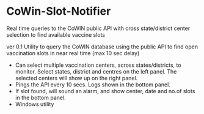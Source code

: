 # CoWin-Slot-Notifier
Real time queries to the CoWIN public API  with cross state/district center selection to find available vaccine slots

ver 0.1
Utility to query the CoWIN database using the public API to find open vaccination slots in near real time (max 10 sec delay)

* Can select multiple vaccination centers, across states/districts, to monitor. 
  Select states, district and centres on the left panel. The selected centers will show up on the right panel.
* Pings the API every 10 secs. Logs shown in the bottom panel.
* If slot found, will sound an alarm, and show center, date and no.of slots in the bottom panel.
* Windows utility
